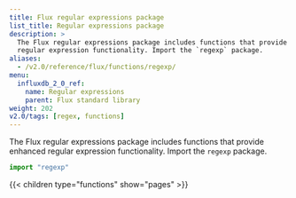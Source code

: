 ```yaml
---
title: Flux regular expressions package
list_title: Regular expressions package
description: >
  The Flux regular expressions package includes functions that provide enhanced
  regular expression functionality. Import the `regexp` package.
aliases:
  - /v2.0/reference/flux/functions/regexp/
menu:
  influxdb_2_0_ref:
    name: Regular expressions
    parent: Flux standard library
weight: 202
v2.0/tags: [regex, functions]
---
```


The Flux regular expressions package includes functions that provide enhanced
regular expression functionality. Import the `regexp` package.

```js
import "regexp"
```

{{< children type="functions" show="pages" >}}
